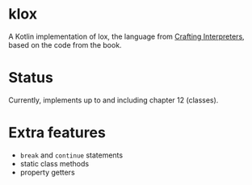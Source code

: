 # klox

A Kotlin implementation of lox, the language from [Crafting Interpreters](https://craftinginterpreters.com/), based on the code from the book.

# Status

Currently, implements up to and including chapter 12 (classes).

# Extra features

* `break` and `continue` statements
* static class methods
* property getters